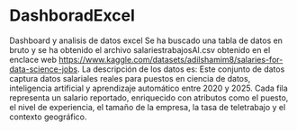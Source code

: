 # DashboradExcel
Dashboard y analisis de datos excel
Se ha buscado una tabla de datos en bruto y se ha obtenido el archivo salariestrabajosAI.csv obtenido en el enclace web https://www.kaggle.com/datasets/adilshamim8/salaries-for-data-science-jobs.
La descripción de los datos es:
Este conjunto de datos captura datos salariales reales para puestos en ciencia de datos, inteligencia artificial y aprendizaje automático entre 2020 y 2025. Cada fila representa un salario reportado, enriquecido con atributos como el puesto, el nivel de experiencia, el tamaño de la empresa, la tasa de teletrabajo y el contexto geográfico. 
